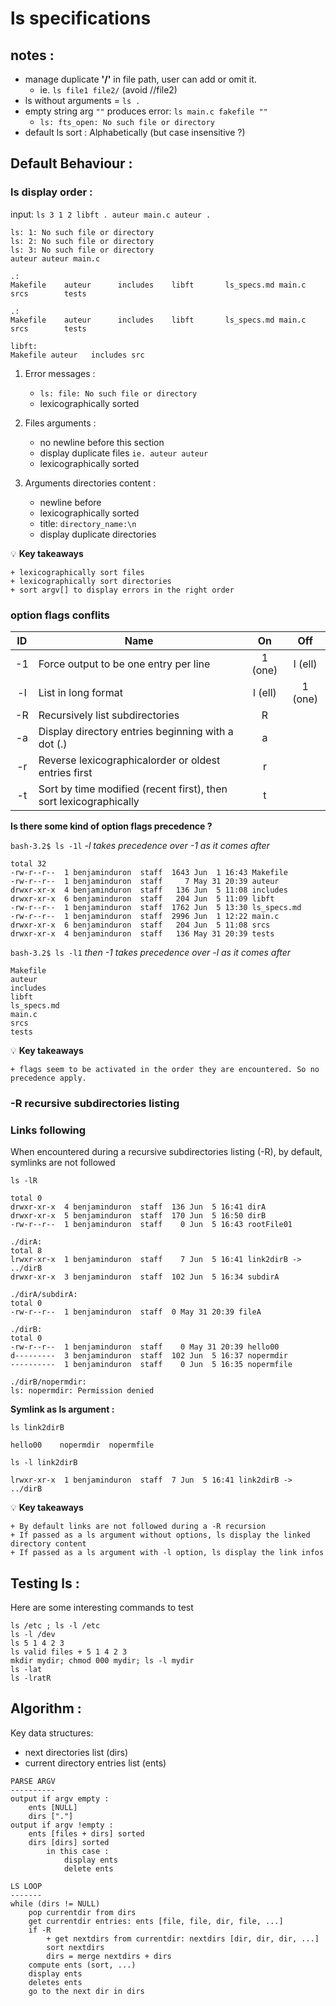 
ls specifications
=================


notes : 
--------------
- manage duplicate **'/'** in file path, user can add or omit it.
	- ie.  `ls file1 file2/`  (avoid //file2) 
- ls without arguments = `ls .`	
- empty string arg `""` produces error:  `ls main.c fakefile ""`
	- `ls: fts_open: No such file or directory` 
- default ls sort : Alphabetically (but case insensitive ?)



Default Behaviour : 
-------------------
### ls display order :
input: `ls 3 1 2 libft . auteur main.c auteur .`
```
ls: 1: No such file or directory
ls: 2: No such file or directory
ls: 3: No such file or directory
auteur auteur main.c

.:
Makefile    auteur      includes    libft       ls_specs.md main.c      srcs        tests

.:
Makefile    auteur      includes    libft       ls_specs.md main.c      srcs        tests

libft:
Makefile auteur   includes src
```

1. Error messages :
	- `ls: file: No such file or directory` 
	- lexicographically sorted 

2. Files arguments :
	- no newline before this section 
	- display duplicate files `ie. auteur auteur`
	- lexicographically sorted   

3. Arguments directories content : 
	- newline before 
	- lexicographically sorted   
	- title: `directory_name:\n`
	- display duplicate directories  

💡  **Key takeaways**
```
+ lexicographically sort files
+ lexicographically sort directories
+ sort argv[] to display errors in the right order
```

### option flags conflits 
| ID    | Name | On   | Off |
| :---: |----- | :---:|:---:|
| -1 | Force output to be one entry per line | 1 (one) | l (ell) |
| -l | List in long format | l (ell) | 1 (one) |
| -R | Recursively list subdirectories | R |  |
| -a | Display directory entries beginning with a dot (.) | a |  |
| -r | Reverse lexicographicalorder or oldest entries first   | r |  |
| -t | Sort by time modified (recent first), then sort lexicographically  | t |  |


**Is there some kind of option flags precedence ?**

`bash-3.2$ ls -1l` *-l takes precedence over -1 as it comes after*
```
total 32
-rw-r--r--  1 benjaminduron  staff  1643 Jun  1 16:43 Makefile
-rw-r--r--  1 benjaminduron  staff     7 May 31 20:39 auteur
drwxr-xr-x  4 benjaminduron  staff   136 Jun  5 11:08 includes
drwxr-xr-x  6 benjaminduron  staff   204 Jun  5 11:09 libft
-rw-r--r--  1 benjaminduron  staff  1762 Jun  5 13:30 ls_specs.md
-rw-r--r--  1 benjaminduron  staff  2996 Jun  1 12:22 main.c
drwxr-xr-x  6 benjaminduron  staff   204 Jun  5 11:08 srcs
drwxr-xr-x  4 benjaminduron  staff   136 May 31 20:39 tests
```

`bash-3.2$ ls -l1` *then -1 takes precedence over -l as it comes after*
```
Makefile
auteur
includes
libft
ls_specs.md
main.c
srcs
tests
```

💡  **Key takeaways**
```
+ flags seem to be activated in the order they are encountered. So no precedence apply. 
```

### -R recursive subdirectories listing


### Links following

When encountered during a recursive subdirectories listing (-R), by default, symlinks are not followed

`ls -lR`
```
total 0
drwxr-xr-x  4 benjaminduron  staff  136 Jun  5 16:41 dirA
drwxr-xr-x  5 benjaminduron  staff  170 Jun  5 16:50 dirB
-rw-r--r--  1 benjaminduron  staff    0 Jun  5 16:43 rootFile01

./dirA:
total 8
lrwxr-xr-x  1 benjaminduron  staff    7 Jun  5 16:41 link2dirB -> ../dirB
drwxr-xr-x  3 benjaminduron  staff  102 Jun  5 16:34 subdirA

./dirA/subdirA:
total 0
-rw-r--r--  1 benjaminduron  staff  0 May 31 20:39 fileA

./dirB:
total 0
-rw-r--r--  1 benjaminduron  staff    0 May 31 20:39 hello00
d---------  3 benjaminduron  staff  102 Jun  5 16:37 nopermdir
----------  1 benjaminduron  staff    0 Jun  5 16:35 nopermfile

./dirB/nopermdir:
ls: nopermdir: Permission denied
```

**Symlink as ls argument :**

`ls link2dirB`
```
hello00    nopermdir  nopermfile
```

`ls -l link2dirB`
```
lrwxr-xr-x  1 benjaminduron  staff  7 Jun  5 16:41 link2dirB -> ../dirB
```
  
💡  **Key takeaways**
```
+ By default links are not followed during a -R recursion
+ If passed as a ls argument without options, ls display the linked directory content
+ If passed as a ls argument with -l option, ls display the link infos
```
	


Testing ls :
------------
Here are some interesting commands to test 

```
ls /etc ; ls -l /etc
ls -l /dev
ls 5 1 4 2 3
ls valid files + 5 1 4 2 3
mkdir mydir; chmod 000 mydir; ls -l mydir
ls -lat
ls -lratR
```



Algorithm :
----------

Key data structures:
- next directories list (dirs)
- current directory entries list (ents)

```   
PARSE ARGV 
----------
output if argv empty :
	ents [NULL]
	dirs ["."]
output if argv !empty :
	ents [files + dirs] sorted
	dirs [dirs] sorted
		in this case :
			display ents
			delete ents 	

LS LOOP
-------
while (dirs != NULL) 
	pop currentdir from dirs 
	get currentdir entries: ents [file, file, dir, file, ...]
	if -R		
		+ get nextdirs from currentdir: nextdirs [dir, dir, dir, ...]				
		sort nextdirs
		dirs = merge nextdirs + dirs 	
	compute ents (sort, ...) 
	display ents 
	deletes ents 		
	go to the next dir in dirs 
	
```		
